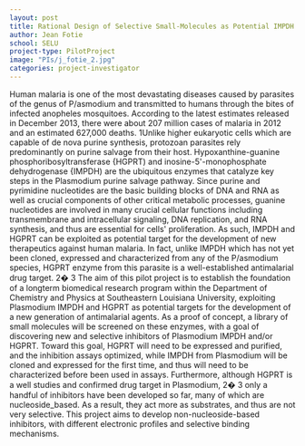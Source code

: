 ```yaml
---
layout: post
title: Rational Design of Selective Small-Molecules as Potential IMPDH Inhibitors
author: Jean Fotie
school: SELU
project-type: PilotProject
image: "PIs/j_fotie_2.jpg"
categories: project-investigator
---
```


<p>Human malaria is one of the most devastating diseases caused by parasites of the genus of P/asmodium and transmitted to humans through the bites of infected anopheles mosquitoes. According to the latest estimates released in December 2013, there were about 207 million cases of malaria in 2012 and an estimated 627,000 deaths. 1Unlike higher eukaryotic cells which are capable of de nova purine synthesis, protozoan parasites rely predominantly on purine salvage from their host. Hypoxanthine-guanine phosphoribosyltransferase {HGPRT) and inosine-5'-monophosphate dehydrogenase {IMPDH) are the ubiquitous enzymes that catalyze key steps in the Plasmodium purine salvage pathway. Since purine and pyrimidine nucleotides are the basic building blocks of DNA and RNA as well as crucial components of other critical metabolic processes, guanine nucleotides are involved in many crucial cellular functions including transmembrane and intracellular signaling, DNA replication, and RNA synthesis, and thus are essential for cells' proliferation. As such, IMPDH and HGPRT can be exploited as potential target for the development of new therapeutics against human malaria. In fact, unlike IMPDH which has not yet been cloned, expressed and characterized from any of the P/asmodium species, HGPRT enzyme from this parasite is a well-established antimalarial drug target. 2� 3 The aim of this pilot project is to establish the foundation of a longterm biomedical research program within the Department of Chemistry and Physics at Southeastern Louisiana University, exploiting Plasmodium IMPDH and HGPRT as potential targets for the development of a new generation of antimalarial agents. As a proof of concept, a library of small molecules will be screened on these enzymes, with a goal of discovering new and selective inhibitors of Plasmodium IMPDH and/or HGPRT. Toward this goal, HGPRT will need to be expressed and purified, and the inhibition assays optimized, while IMPDH from Plasmodium will be cloned and expressed for the first time, and thus will need to be characterized before been used in assays. Furthermore, although HGPRT is a well studies and confirmed drug target in Plasmodium, 2� 3 only a handful of inhibitors have been developed so far, many of which are nucleoside_based. As a result, they act more as substrates, and thus are not very selective. This project aims to develop non-nucleoside-based inhibitors, with different electronic profiles and selective binding mechanisms.</p>
